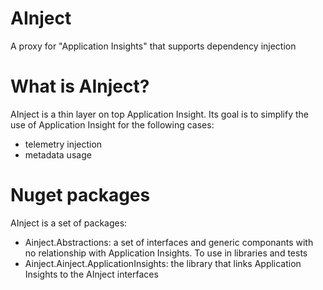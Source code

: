 # AInject

A proxy for "Application Insights" that supports dependency injection

# What is AInject?

AInject is a thin layer on top Application Insight. Its goal is to simplify the use of Application Insight for the following cases:
* telemetry injection
* metadata usage

# Nuget packages

AInject is a set of packages:
* Ainject.Abstractions: a set of interfaces and generic componants with no relationship with Application Insights. To use in libraries and tests
* Ainject.Ainject.ApplicationInsights: the library that links Application Insights to the AInject interfaces